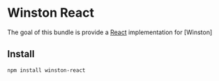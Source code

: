 # Winston React

The goal of this bundle is provide a [React] implementation for [Winston]

## Install

```bash
npm install winston-react
```

[React]: https://github.com/facebook/react
[WinstonJS]: https://github.com/winstonjs/winston
